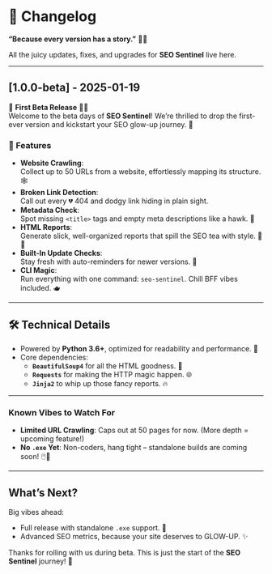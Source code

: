 # 📜 Changelog  

**“Because every version has a story.”** 📝✨  

All the juicy updates, fixes, and upgrades for **SEO Sentinel** live here.  

---

## [1.0.0-beta] - 2025-01-19 
🎉 **First Beta Release** 🥳🚀  
Welcome to the beta days of **SEO Sentinel**! We’re thrilled to drop the first-ever version and kickstart your SEO glow-up journey. 💯  

### 🌟 Features  
- **Website Crawling**:  
  Collect up to 50 URLs from a website, effortlessly mapping its structure. 🕸️  
- **Broken Link Detection**:  
  Call out every 💔 404 and dodgy link hiding in plain sight.  
- **Metadata Check**:  
  Spot missing `<title>` tags and empty meta descriptions like a hawk. 🚩  
- **HTML Reports**:  
  Generate slick, well-organized reports that spill the SEO tea with style. 📄✨  
- **Built-In Update Checks**:  
  Stay fresh with auto-reminders for newer versions. 🔄  
- **CLI Magic**:  
  Run everything with one command: `seo-sentinel`. Chill BFF vibes included. 🫖  

---

## 🛠️ Technical Details  
- Powered by **Python 3.6+**, optimized for readability and performance. 🐍  
- Core dependencies:  
  - **`BeautifulSoup4`** for all the HTML goodness. 📜  
  - **`Requests`** for making the HTTP magic happen. 🌐  
  - **`Jinja2`** to whip up those fancy reports. 🔥  

---

### Known Vibes to Watch For  
- **Limited URL Crawling**: Caps out at 50 pages for now. (More depth = upcoming feature!)  
- **No `.exe` Yet**: Non-coders, hang tight – standalone builds are coming soon! 🖱️💜  

---

## What’s Next?  
Big vibes ahead:  
- Full release with standalone `.exe` support. 🎯  
- Advanced SEO metrics, because your site deserves to GLOW-UP. ✨  

Thanks for rolling with us during beta. This is just the start of the **SEO Sentinel** journey! 🌟  
